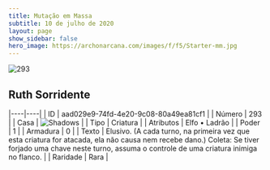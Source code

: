 ```yaml
---
title: Mutação em Massa
subtitle: 10 de julho de 2020
layout: page
show_sidebar: false
hero_image: https://archonarcana.com/images/f/f5/Starter-mm.jpg
---
```


![293](https://cdn.keyforgegame.com/media/card_front/pt/479_293_V2H6733WRV33_pt.png)

## Ruth Sorridente

|----|----|
| ID | aad029e9-74fd-4e20-9c08-80a49ea81cf1 |
| Número | 293 |
| Casa | ![Shadows](https://archonarcana.com/images/thumb/e/ee/Shadows.png/22px-Shadows.png "Sombras") |
| Tipo | Criatura |
| Atributos | Elfo • Ladrão |
| Poder | 1 |
| Armadura | 0 |
| Texto | Elusivo. (A cada turno, na primeira vez que esta criatura for atacada, ela não causa nem recebe dano.) Coleta: Se tiver forjado uma chave neste turno, assuma o controle de uma criatura inimiga no flanco. |
| Raridade | Rara |
